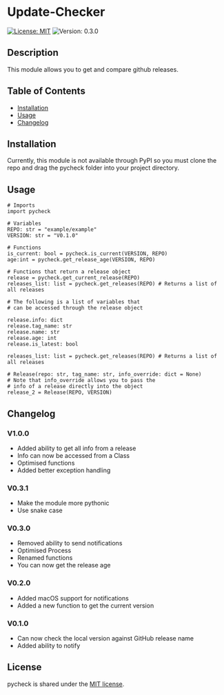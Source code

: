 # Update-Checker

[![License: MIT](https://img.shields.io/badge/License-MIT-yellow.svg)](https://opensource.org/licenses/MIT) ![Version: 0.3.0](https://img.shields.io/badge/Version-V0.3.0-blue)

## Description

This module allows you to get and compare github releases.

## Table of Contents

- [Installation](#installation)
- [Usage](#usage)
- [Changelog](#changelog)

## Installation

Currently, this module is not available through PyPI so you must clone the repo and drag the pycheck folder into your project directory.

## Usage

```
# Imports
import pycheck

# Variables
REPO: str = "example/example"
VERSION: str = "V0.1.0"

# Functions
is_current: bool = pycheck.is_current(VERSION, REPO)
age:int = pycheck.get_release_age(VERSION, REPO)

# Functions that return a release object
release = pycheck.get_current_release(REPO)
releases_list: list = pycheck.get_releases(REPO) # Returns a list of all releases

# The following is a list of variables that
# can be accessed through the release object

release.info: dict
release.tag_name: str
release.name: str
release.age: int
release.is_latest: bool

releases_list: list = pycheck.get_releases(REPO) # Returns a list of all releases

# Release(repo: str, tag_name: str, info_override: dict = None)
# Note that info_override allows you to pass the
# info of a release directly into the object
release_2 = Release(REPO, VERSION)
```

## Changelog

### V1.0.0

- Added ability to get all info from a release
- Info can now be accessed from a Class
- Optimised functions
- Added better exception handling

### V0.3.1

- Make the module more pythonic
- Use snake case

### V0.3.0

- Removed ability to send notifications
- Optimised Process
- Renamed functions
- You can now get the release age

### V0.2.0

- Added macOS support for notifications
- Added a new function to get the current version

### V0.1.0

- Can now check the local version against GitHub release name
- Added ability to notify

## License

pycheck is shared under the [MIT license](https://github.com/ThomasLandstra/PyReleaseCheck/blob/main/licence).
